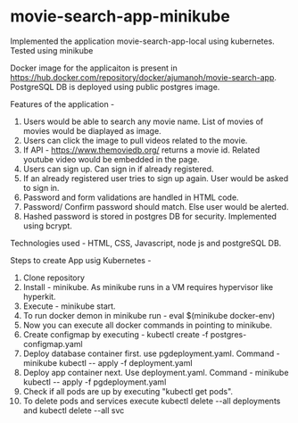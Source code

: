 # movie-search-app-minikube

Implemented the application movie-search-app-local using kubernetes. Tested using minikube

Docker image for the applicaiton is present in https://hub.docker.com/repository/docker/ajumanoh/movie-search-app. 
PostgreSQL DB is deployed using public postgres image.

Features of the application -

1. Users would be able to search any movie name. List of movies of movies would be diaplayed as image.
2. Users can click the image to pull videos related to the movie.
3. If API - https://www.themoviedb.org/ returns a movie id. Related youtube video would be embedded in the page.
4. Users can sign up. Can sign in if already registered.
5. If an already registered user tries to sign up again. User would be asked to sign in.
6. Password and form validations are handled in HTML code.
7. Password/ Confirm password should match. Else user would be alerted.
8. Hashed password is stored in postgres DB for security. Implemented using bcrypt.

Technologies used - HTML, CSS, Javascript, node js and postgreSQL DB.

Steps to create App usig Kubernetes -

1. Clone repository
2. Install - minikube. As minikube runs in a VM requires hypervisor like hyperkit. 
3. Execute - minikube start.
4. To run docker demon in minikube run - eval $(minikube docker-env) 
5. Now you can execute all docker commands in pointing to minikube.
6. Create configmap by executing - kubectl create -f postgres-configmap.yaml 
7. Deploy database container first. use pgdeployment.yaml. Command - minikube kubectl -- apply -f deployment.yaml
8. Deploy app container next. Use deployment.yaml. Command - minikube kubectl -- apply -f pgdeployment.yaml
9. Check if all pods are up by executing "kubectl get pods".
10. To delete pods and services execute kubectl delete --all deployments and kubectl delete --all svc
